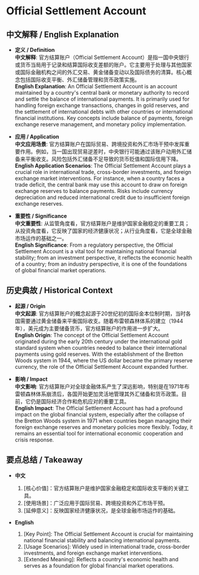 # Official Settlement Account

## 中文解释 / English Explanation

* **定义 / Definition**  
  **中文解释**: 官方结算账户（Official Settlement Account）是指一国中央银行或货币当局用于记录和结算国际收支差额的账户。它主要用于处理与其他国家或国际金融机构之间的外汇交易、黄金储备变动以及国际债务的清算。核心概念包括国际收支平衡、外汇储备管理和货币政策实施。  
  **English Explanation**: An Official Settlement Account is an account maintained by a country's central bank or monetary authority to record and settle the balance of international payments. It is primarily used for handling foreign exchange transactions, changes in gold reserves, and the settlement of international debts with other countries or international financial institutions. Key concepts include balance of payments, foreign exchange reserve management, and monetary policy implementation.

* **应用 / Application**  
  **中文应用场景**: 官方结算账户在国际贸易、跨境投资和外汇市场干预中发挥重要作用。例如，当一国出现贸易逆差时，中央银行可能通过该账户动用外汇储备来平衡收支。风险包括外汇储备不足导致的货币贬值和国际信用下降。  
  **English Application Scenarios**: The Official Settlement Account plays a crucial role in international trade, cross-border investments, and foreign exchange market interventions. For instance, when a country faces a trade deficit, the central bank may use this account to draw on foreign exchange reserves to balance payments. Risks include currency depreciation and reduced international credit due to insufficient foreign exchange reserves.

* **重要性 / Significance**  
  **中文重要性**: 从监管角度看，官方结算账户是维护国家金融稳定的重要工具；从投资角度看，它反映了国家的经济健康状况；从行业角度看，它是全球金融市场运作的基础之一。  
  **English Significance**: From a regulatory perspective, the Official Settlement Account is a vital tool for maintaining national financial stability; from an investment perspective, it reflects the economic health of a country; from an industry perspective, it is one of the foundations of global financial market operations.

## 历史典故 / Historical Context

* **起源 / Origin**  
  **中文起源**: 官方结算账户的概念起源于20世纪初的国际金本位制时期，当时各国需要通过黄金储备来平衡国际收支。随着布雷顿森林体系的建立（1944年），美元成为主要储备货币，官方结算账户的作用进一步扩大。  
  **English Origin**: The concept of the Official Settlement Account originated during the early 20th century under the international gold standard system when countries needed to balance their international payments using gold reserves. With the establishment of the Bretton Woods system in 1944, where the US dollar became the primary reserve currency, the role of the Official Settlement Account expanded further.

* **影响 / Impact**  
  **中文影响**: 官方结算账户对全球金融体系产生了深远影响，特别是在1971年布雷顿森林体系崩溃后，各国开始更加灵活地管理其外汇储备和货币政策。目前，它仍是国际经济合作和危机应对的重要工具。  
  **English Impact**: The Official Settlement Account has had a profound impact on the global financial system, especially after the collapse of the Bretton Woods system in 1971 when countries began managing their foreign exchange reserves and monetary policies more flexibly. Today, it remains an essential tool for international economic cooperation and crisis response.

## 要点总结 / Takeaway

* **中文**  
  1. [核心价值]：官方结算账户是维护国家金融稳定和国际收支平衡的关键工具。
  2. [使用场景]：广泛应用于国际贸易、跨境投资和外汇市场干预。
  3. [延伸意义]：反映国家经济健康状况，是全球金融市场运作的基础。

* **English**  
  1. [Key Point]: The Official Settlement Account is crucial for maintaining national financial stability and balancing international payments.
  2. [Usage Scenarios]: Widely used in international trade, cross-border investments, and foreign exchange market interventions.
  3. [Extended Meaning]: Reflects a country's economic health and serves as a foundation for global financial market operations.